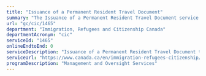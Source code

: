 ```yaml
---
title: "Issuance of a Permanent Resident Travel Document"
summary: "The Issuance of a Permanent Resident Travel Document service from Immigration, Refugees and Citizenship Canada is not available end-to-end online, according to the GC Service Inventory."
url: "gc/cic/1465"
department: "Immigration, Refugees and Citizenship Canada"
departmentAcronym: "cic"
serviceId: "1465"
onlineEndtoEnd: 0
serviceDescription: "Issuance of a Permanent Resident Travel Document to a valid permanent resident abroad whose Permanent Resident card has expired, who does not currently hold a Permanent Resident card or whose card has been lost or stolen."
serviceUrl: "https://www.canada.ca/en/immigration-refugees-citizenship/services/new-immigrants/pr-travel-document.html"
programDescription: "Management and Oversight Services"
---
```

